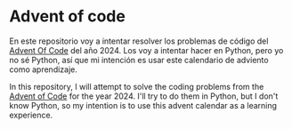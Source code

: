 # Advent of code

En este repositorio voy a intentar resolver los problemas de código del [Advent Of Code](https://adventofcode.com/) del año 2024. Los voy a intentar hacer en Python, pero yo no sé Python, así que mi intención es usar este calendario de adviento como aprendizaje.

In this repository, I will attempt to solve the coding problems from the [Advent of Code](https://adventofcode.com/) for the year 2024. I'll try to do them in Python, but I don't know Python, so my intention is to use this advent calendar as a learning experience.
